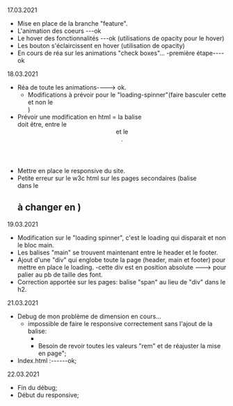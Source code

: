 17.03.2021

* Mise en place de la branche "feature".
* L'animation des coeurs ---ok
* Le hover des fonctionnalités ---ok (utilisations de opacity pour le hover)
* Les bouton s'éclaircissent en hover (utilisation de opacity)
* En cours de réa sur les animations "check boxes"...
  -première étape----ok

18.03.2021

* Réa de toute les animations----> ok.
  - Modifications à prévoir pour le "loading-spinner"(faire basculer cette <div> et non le <main>)
* Prévoir une modification en html = la balise <main> doit être, entre le <header> et le <footer>.
* Mettre en place le responsive du site. 
* Petite erreur sur le w3c html sur les pages secondaires (balise <div> dans le <h2> à changer en <span>) 

19.03.2021

* Modification sur le "loading spinner", c'est le loading qui disparait et non le bloc main.
* Les balises "main" se trouvent maintenant entre le header et le footer.
* Ajout d'une "div" qui englobe toute la page (header, main et footer) pour mettre en place le loading.
	-cette div est en position absolute ---> pour palier au pb de taille des font.
* Correction apportée sur les pages: balise "span" au lieu de "div" dans le h2.

21.03.2021

* Debug de mon problème de dimension en cours...
  - impossible de faire le responsive correctement sans l'ajout de la balise:
    - <meta name="viewport" content="width=device-width, initial-scale=1.0">
    - Besoin de revoir toutes les valeurs "rem" et de réajuster la mise en page";
* Index.html :------ok;

22.03.2021

* Fin du débug;
* Début du responsive; 